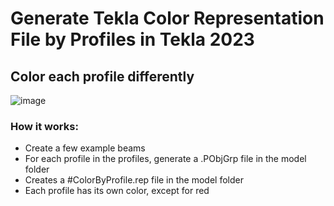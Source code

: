# Generate Tekla Color Representation File by Profiles in Tekla 2023

## Color each profile differently

![image](https://github.com/RadRym/TeklaColorByProfile/assets/113836878/2a02c76e-5c34-41cb-bad4-c400eb9167d3)

### How it works:
* Create a few example beams
* For each profile in the profiles, generate a .PObjGrp file in the model folder
* Creates a #ColorByProfile.rep file in the model folder
* Each profile has its own color, except for red

